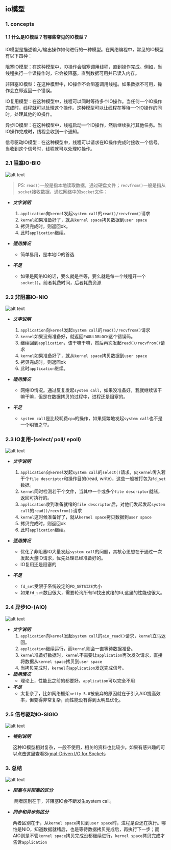 ## io模型

### 1. concepts

#### 1.1 什么是IO模型？有哪些常见的IO模型？

IO模型是描述输入/输出操作如何进行的一种模型。在网络编程中，常见的IO模型有以下四种：

阻塞IO模型：在这种模型中，IO操作会阻塞调用线程，直到操作完成。例如，当线程执行一个读操作时，它会被阻塞，直到数据可用并已读入内存。

非阻塞IO模型：在这种模型中，IO操作不会阻塞调用线程。如果数据不可用，操作会立即返回一个错误。

IO复用模型：在这种模型中，线程可以同时等待多个IO操作。当任何一个IO操作完成时，线程就可以处理这个操作。这种模型可以让线程在等待一个IO操作的同时，处理其他的IO操作。

异步IO模型：在这种模型中，线程启动一个IO操作，然后继续执行其他任务。当IO操作完成时，线程会收到一个通知。

信号驱动IO模型：在这种模型中，线程可以请求在IO操作完成时接收一个信号。当收到这个信号时，线程就可以处理IO操作。


### 2.1 阻塞IO-BIO
![alt text](_imgs/2_io模型_image.png)
> PS: `read()`一般是指本地读取数据，通过硬盘文件；`recvfrom()`一般是指从`socket`接收数据，通过网络中的`socket`文件；

- ***文字说明***
  1. `application`向`kernel`发起`system call`的`read()/recvfrom()`请求
  2. `kernel`如果准备好了，就从`kernel space`拷贝数据到`user space`
  3. 拷贝完成时，则返回ok。
  4. 此时`application`继续。

- ***适用情况***
  - 简单易用，是本地IO的首选

- ***不足***
  - 如果是网络IO的话，要么就是空等，要么就是每一个线程开一个`socket()`。前者耗费时间，后者耗费资源


### 2.2 非阻塞IO-NIO
![alt text](_imgs/2_io模型_image-1.png)

- ***文字说明***
  1. `application`向`kernel`发起`system call`的`read()/recvfrom()`请求
  2. `kernel`如果没有准备好，就返回`EWOULDBLOCK`这个错误码。
  3. 继续回到`application`，该干嘛干嘛，然后再次发起`read()/recvfrom()`请求
  4. `kernel`如果准备好了，就从`kernel space`拷贝数据到`user space`
  5. 拷贝完成时，则返回ok
  6. 此时`application`继续。

- ***适用情况***
  - 网络IO情况。通过反复发起`system call`，如果没准备好，我就继续该干嘛干嘛，但是在数据拷贝的过程中，进程还是阻塞的。

- ***不足***
  - `system call`是比较耗费`cpu`的操作，如果频繁地发起`system call`也不是一个明智之举。
 

### 2.3 IO复用-(select/ poll/ epoll)
![alt text](_imgs/2_io模型_image-2.png)

- ***文字说明***
  1. `application`向`kernel`发起`system call`的`select()`请求，向`kernel`传入若干个`file descriptor`和操作目的(read, write)，这些一般被打包为`fd_set`数据。
  2. `kernel`同时检测若干个文件，当其中一个或多个`file descriptor`就绪，返回可执行的。
  3. `application`收到准备就绪的`file descriptor`后，对他们发起发起`system call`的`read()/recvfrom()`请求
  4. `kernel`这时候准备好了，就从`kernel space`拷贝数据到`user space`
  5. 拷贝完成时，则返回ok
  6. 此时`application`继续。

- ***适用情况***
  - 优化了非阻塞IO大量发起`system call`的问题，其核心思想在于通过一次发起大量IO请求，优先处理已经准备好的。
  - IO复用还是阻塞的

- ***不足***

  - `fd_set`受限于系统设定的`FD_SETSIZE`大小
  - 如果`fd_set`数目很大，需要轮询所有fd找出就绪的fd,这里的性能也很大。

### 2.4 异步IO-(AIO)
![alt text](_imgs/2_io模型_image-3.png)

- ***文字说明***
  1. `application`向`kernel`发起`system call`的`aio_read()`请求，`kernel`立马返回。
  2. `application`继续运行，而`kernel`则会一直等待数据准备。
  3. `kernel`准备好数据时，`kernel`不需要让`application`再次发次请求，直接将数据从`kernel space`拷贝到`user space`
  4. 当拷贝完成时，`kernel`向`application`发送完成信号。
- ***适用情况***
  - 理论上，性能比之前的都要好。`application`可以完全不用
- ***不足***
  - 太复杂了，比如网络框架`netty 5.0`被废弃的原因就在于引入AIO提高效率，但变得非常复杂，而性能没有得到太明显优化。

### 2.5 信号驱动IO-SIGIO
![alt text](_imgs/2_io模型_image-4.png)

- ***特别说明***

  ​	这种IO模型相对复杂，一般不使用，相关的资料也比较少。如果有感兴趣的可以点击这里查看[Signal-Driven I/O for Sockets](http://www.masterraghu.com/subjects/np/introduction/unix_network_programming_v1.3/ch25lev1sec2.html#ch25lev1sec2)

### 3. 总结
![alt text](_imgs/2_io模型_image-5.png)

- ***阻塞与非阻塞的区分***

  ​	两者区别在于，非阻塞IO会不断发生system call。

- ***同步和异步的区分***

  ​	两者区别在于，从`kernel space`拷贝到`user space`时，进程是否还在执行。哪怕是NIO，知道数据就绪后，也是等待数据拷贝完成后，再执行下一步；而AIO则是不管`kernel space`拷贝完成没都继续进行，`kernel space`拷贝完成才告诉`application`